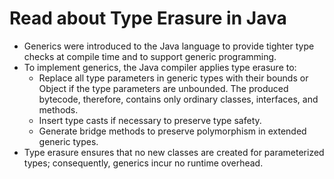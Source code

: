 # Read about Type Erasure in Java  
* Generics were introduced to the Java language to provide tighter type checks at compile time and to support generic programming.
* To implement generics, the Java compiler applies type erasure to:
	* Replace all type parameters in generic types with their bounds or Object if the type parameters are unbounded. The produced bytecode, therefore, contains only ordinary classes, interfaces, and methods.
	* Insert type casts if necessary to preserve type safety.
	* Generate bridge methods to preserve polymorphism in extended generic types.
* Type erasure ensures that no new classes are created for parameterized types; consequently, generics incur no runtime overhead.